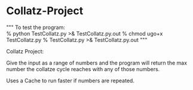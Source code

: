 Collatz-Project
===============

"""
To test the program:   
    % python TestCollatz.py >& TestCollatz.py.out
    % chmod ugo+x TestCollatz.py
    % TestCollatz.py >& TestCollatz.py.out
"""

Collatz Project: 

Give the input as a range of numbers and the program will return the max number
the collatze cycle reaches with any of those numbers.

Uses a Cache to run faster if numbers are repeated.

